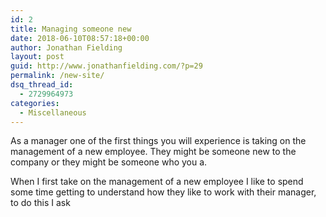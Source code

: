 ```yaml
---
id: 2
title: Managing someone new
date: 2018-06-10T08:57:18+00:00
author: Jonathan Fielding
layout: post
guid: http://www.jonathanfielding.com/?p=29
permalink: /new-site/
dsq_thread_id:
  - 2729964973
categories:
  - Miscellaneous
---
```


As a manager one of the first things you will experience is taking on the management of a new employee. They might be someone new to the company or they might be someone who you a.

When I first take on the management of a new employee I like to spend some time getting to understand how they like to work with their manager, to do this I ask 